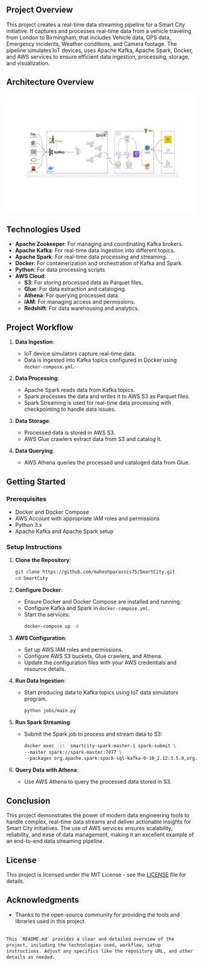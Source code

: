 ## Project Overview

This project creates a real-time data streaming pipeline for a Smart City initiative. It captures and processes real-time data from a vehicle traveling from London to Birmingham, that includes Vehicle data, GPS data, Emergency incidents, Weather conditions, and Camera footage. The pipeline simulates IoT devices, uses Apache Kafka, Apache Spark, Docker, and AWS services to ensure efficient data ingestion, processing, storage, and visualization.

## Architecture Overview

![Architecture Diagram](https://github.com/maheshparasnis75/SmartCity/blob/main/SystemArchitecture.png)

## Technologies Used

- **Apache Zookeeper**: For managing and coordinating Kafka brokers.
- **Apache Kafka**: For real-time data ingestion into different topics.
- **Apache Spark**: For real-time data processing and streaming.
- **Docker**: For containerization and orchestration of Kafka and Spark.
- **Python**: For data processing scripts.
- **AWS Cloud**: 
  - **S3**: For storing processed data as Parquet files.
  - **Glue**: For data extraction and cataloging.
  - **Athena**: For querying processed data.
  - **IAM**: For managing access and permissions.
  - **Redshift**: For data warehousing and analytics.

## Project Workflow

1. **Data Ingestion**:
   - IoT device simulators capture real-time data.
   - Data is ingested into Kafka topics configured in Docker using `docker-compose.yml`.

2. **Data Processing**:
   - Apache Spark reads data from Kafka topics.
   - Spark processes the data and writes it to AWS S3 as Parquet files.
   - Spark Streaming is used for real-time data processing with checkpointing to handle data issues.

3. **Data Storage**:
   - Processed data is stored in AWS S3.
   - AWS Glue crawlers extract data from S3 and catalog it.

4. **Data Querying**:
   - AWS Athena queries the processed and cataloged data from Glue.

## Getting Started

### Prerequisites

- Docker and Docker Compose
- AWS Account with appropriate IAM roles and permissions
- Python 3.x
- Apache Kafka and Apache Spark setup

### Setup Instructions

1. **Clone the Repository**:
   ```sh
   git clone https://github.com/maheshparasnis75/SmartCity.git
   cd SmartCity
   ```

2. **Configure Docker**:
   - Ensure Docker and Docker Compose are installed and running.
   - Configure Kafka and Spark in `docker-compose.yml`.
   - Start the services:
     ```sh
     docker-compose up -d
     ```

3. **AWS Configuration**:
   - Set up AWS IAM roles and permissions.
   - Configure AWS S3 buckets, Glue crawlers, and Athena.
   - Update the configuration files with your AWS credentials and resource details.


4. **Run Data Ingestion**:
   - Start producing data to Kafka topics using IoT data simulators program.
     ```sh
     python jobs/main.py
     ```

5. **Run Spark Streaming**:
   - Submit the Spark job to process and stream data to S3:
     ```sh
     docker exec -it  smartcity-spark-master-1 spark-submit \
     --master spark://spark-master:7077 \
     --packages org.apache.spark:spark-sql-kafka-0-10_2.12:3.5.0,org.apache.hadoop:hadoop-aws:3.3.2,com.amazonaws:aws-java-sdk:1.12.262 jobs/spark-city.py
     ```

6. **Query Data with Athena**:
   - Use AWS Athena to query the processed data stored in S3.

## Conclusion

This project demonstrates the power of modern data engineering tools to handle complex, real-time data streams and deliver actionable insights for Smart City initiatives. The use of AWS services ensures scalability, reliability, and ease of data management, making it an excellent example of an end-to-end data streaming pipeline.

## License

This project is licensed under the MIT License - see the [LICENSE](LICENSE) file for details.

## Acknowledgments

- Thanks to the open-source community for providing the tools and libraries used in this project.

```

This `README.md` provides a clear and detailed overview of the project, including the technologies used, workflow, setup instructions. Adjust any specifics like the repository URL, and other details as needed.

